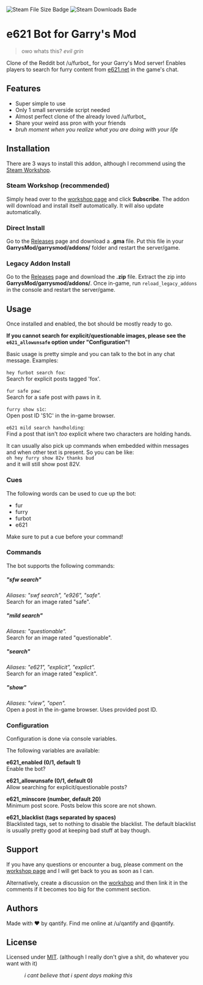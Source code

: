 ![Steam File Size Badge](https://img.shields.io/steam/size/:fileId.svg)
![Steam Downloads Bade](https://img.shields.io/steam/downloads/:fileId.svg)


e621 Bot for Garry's Mod
===
>owo whats this? *evil grin*

Clone of the Reddit bot /u/furbot_ for your Garry's Mod server!
Enables players to search for furry content from [e621.net](https://e621.net/) in the game's chat.


Features
---
 * Super simple to use
 * Only 1 small serverside script needed
 * Almost perfect clone of the already loved /u/furbot_
 * Share your weird ass pron with your friends
 * *bruh moment when you realize what you are doing with your life*


Installation
---
There are 3 ways to install this addon, although I recommend using the [Steam Workshop](_).

### Steam Workshop (recommended)
Simply head over to the [workshop page](_) and click **Subscribe**.
The addon will download and install itself automatically.
It will also update automatically.

### Direct Install
Go to the [Releases](_) page and download a **.gma** file.
Put this file in your **GarrysMod/garrysmod/addons/** folder and restart the server/game.

### Legacy Addon Install
Go to the [Releases](_) page and download the **.zip** file.
Extract the zip into **GarrysMod/garrysmod/addons/**.
Once in-game, run `reload_legacy_addons` in the console and restart the server/game.


Usage
---
Once installed and enabled, the bot should be mostly ready to go.

**If you cannot search for explicit/questionable images, please see the `e621_allowunsafe` option under "Configuration"!**

Basic usage is pretty simple and you can talk to the bot in any chat message.
Examples:

`hey furbot search fox`:  
Search for explicit posts tagged 'fox'.

`fur safe paw`:  
Search for a safe post with paws in it.

`furry show s1c`:  
Open post ID 'S1C' in the in-game browser.

`e621 mild search handholding`:  
Find a post that isn't *too* explicit where two characters are holding hands.

It can usually also pick up commands when embedded within messages and when other text is present.
So you can be like:  
`oh hey furry show 82v thanks bud`  
and it will still show post 82V.

### Cues
The following words can be used to cue up the bot:

 * fur
 * furry
 * furbot
 * e621

Make sure to put a cue before your command!

### Commands
The bot supports the following commands:

##### *"sfw search"* <tags>
*Aliases: "swf search", "e926", "safe".*  
Search for an image rated "safe".

##### *"mild search"* <tags>
*Aliases: "questionable".*  
Search for an image rated "questionable".

##### *"search"* <tags>
*Aliases: "e621", "explicit", "explict".*  
Search for an image rated "explicit".

##### *"show"* <post id>
*Aliases: "view", "open".*  
Open a post in the in-game browser.
Uses provided post ID.

### Configuration
Configuration is done via console variables.

The following variables are available:

**e621_enabled (0/1, default 1)**  
Enable the bot?

**e621_allowunsafe (0/1, default 0)**  
Allow searching for explicit/questionable posts?

**e621_minscore (number, default 20)**  
Minimum post score. Posts below this score are not shown.

**e621_blacklist (tags separated by spaces)**  
Blacklisted tags, set to nothing to disable the blacklist.
The default blacklist is usually pretty good at keeping bad stuff at bay though.


Support
---
If you have any questions or encounter a bug, please comment on the [workshop page](_) and I will get back to you as soon as I can.

Alternatively, create a discussion on the [workshop](_) and then link it in the comments if it becomes too big for the comment section.


Authors
---
Made with ❤ by qantify.
Find me online at /u/qantify and \@qantify.


License
---
Licensed under [MIT](LICENSE). (although I really don't give a shit, do whatever you want with it)

&nbsp;
&nbsp;
&nbsp;
&nbsp;
&nbsp;
&nbsp;
*i cant believe that i spent days making this*
